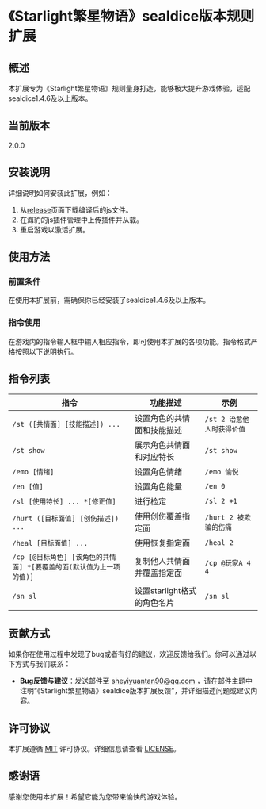 # 《Starlight繁星物语》sealdice版本规则扩展

## 概述
本扩展专为《Starlight繁星物语》规则量身打造，能够极大提升游戏体验，适配sealdice1.4.6及以上版本。

## 当前版本
2.0.0

## 安装说明
详细说明如何安装此扩展，例如：
1. 从[release](https://github.com/Sheyiyuan/starlight_seal/releases)页面下载编译后的js文件。
2. 在海豹的js插件管理中上传插件并从载。
3. 重启游戏以激活扩展。

## 使用方法
### 前置条件
在使用本扩展前，需确保你已经安装了sealdice1.4.6及以上版本。

### 指令使用
在游戏内的指令输入框中输入相应指令，即可使用本扩展的各项功能。指令格式严格按照以下说明执行。

## 指令列表
| 指令                                          | 功能描述               | 示例                |
|---------------------------------------------|--------------------|-------------------|
| `/st ([共情面] [技能描述]) ...`                    | 设置角色的共情面和技能描述      | `/st 2 治愈他人时获得价值` |
| `/st show`                                  | 展示角色共情面和对应特长       | `/st show`        |
| `/emo [情绪]`                                 | 设置角色情绪             | `/emo 愉悦`         |
| `/en [值]`                                   | 设置角色能量             | `/en 0`           |
| `/sl [使用特长] ... *[修正值]`                     | 进行检定               | `/sl 2 +1`        |
| `/hurt ([目标面值] [创伤描述]) ...`                 | 使用创伤覆盖指定面          | `/hurt 2 被欺骗的伤痛`  |
| `/heal [目标面值] ...`                          | 使用恢复指定面            | `/heal 2`         |
| `/cp [@目标角色] [该角色的共情面] *[要覆盖的面(默认值为上一项的值)]` | 复制他人共情面并覆盖指定面      | `/cp @玩家A 4 4`    |
| `/sn sl`                                    | 设置starlight格式的角色名片 | `/sn sl`          |

## 贡献方式
如果你在使用过程中发现了bug或者有好的建议，欢迎反馈给我们。你可以通过以下方式与我们联系：
- **Bug反馈与建议**：发送邮件至 sheyiyuantan90@qq.com ，请在邮件主题中注明“《Starlight繁星物语》sealdice版本扩展反馈”，并详细描述问题或建议内容。

## 许可协议
本扩展遵循 [MIT](https://opensource.org/licenses/MIT) 许可协议。详细信息请查看 [LICENSE](./LICENSE)。

## 感谢语
感谢您使用本扩展！希望它能为您带来愉快的游戏体验。


